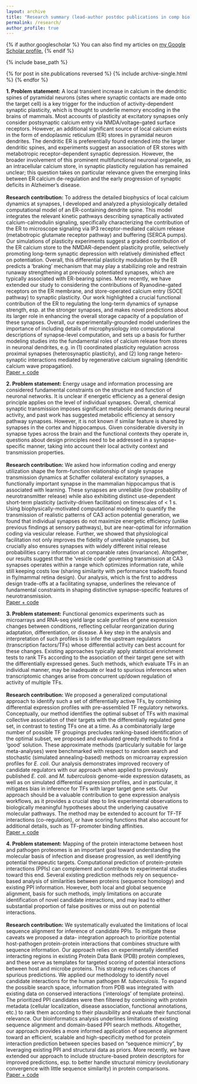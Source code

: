 ```yaml
---
layout: archive
title: "Research summary (lead-author postdoc publications in comp bio)"
permalink: /research/
author_profile: true
---
```


{% if author.googlescholar %}
  You can also find my articles on <u><a href="{{author.googlescholar}}">my Google Scholar profile</a>.</u>
{% endif %}

{% include base_path %}

{% for post in site.publications reversed %}
  {% include archive-single.html %}
{% endfor %}

<b>1. Problem statement:</b> A local transient increase in calcium in the dendritic spines of pyramidal neurons (sites where synaptic contacts are made onto the target cell) is a key trigger for the induction of activity-dependent synaptic plasticity, which is thought to underlie memory encoding in the brains of mammals. Most accounts of plasticity at excitatory synapses only consider postsynaptic calcium entry via NMDA/voltage-gated surface receptors. However, an additional significant source of local calcium exists in the form of endoplasmic reticulum (ER) stores in pyramidal neuron dendrites. The dendritic ER is preferentially found extended into the larger dendritic spines, and experiments suggest an association of ER stores with metabotropic receptor-dependent synaptic depression. However, the broader involvement of this prominent multifunctional neuronal organelle, as an intracellular calcium store, in synaptic plasticity regulation has remained unclear; this question takes on particular relevance given the emerging links between ER calcium de-regulation and the early progression of synaptic deficits in Alzheimer’s disease.
<br><br><b>Research contribution:</b> To address the detailed biophysics of local calcium dynamics at synapses, I developed and analyzed a physiologically detailed computational model of an ER-containing dendrite spine. This model integrates the relevant kinetic pathways describing synaptically activated calcium-calmodulin signaling, specifically characterizing the contribution of the ER to microscope signaling via IP3 receptor-mediated calcium release (metabotropic glutamate receptor pathway) and buffering (SERCA pumps). Our simulations of plasticity experiments suggest a graded contribution of the ER calcium store to the NMDAR-dependent plasticity profile, selectively promoting long-term synaptic depression with relatively diminished effect on potentiation. Overall, this differential plasticity modulation by the ER predicts a ‘braking’ mechanism that may play a stabilizing role and restrain runaway strengthening at previously potentiated synapses, which are typically associated with ER-bearing spines. More recently, we have extended our study to considering the contributions of Ryanodine-gated receptors on the ER membrane, and store-operated calcium entry (SOCE pathway) to synaptic plasticity. Our work highlighted a crucial functional contribution of the ER to regulating the long-term dynamics of synapse strength, esp. at the stronger synapses, and makes novel predictions about its larger role in enhancing the overall storage capacity of a population of these synapses. Overall, our experimentally-grounded model underlines the importance of including details of microphysiology into computational descriptions of synapse-level computation, and sets up a basis for further modeling studies into the fundamental roles of calcium release from stores in neuronal dendrites, e.g. in (1) coordinated plasticity regulation across proximal synapses (heterosynaptic plasticity), and (2) long range hetero-synaptic interactions mediated by regenerative calcium signaling (dendritic calcium wave propagation).
<br>[Paper + code](https://doi.org/10.1113/JP277726)

<b>2. Problem statement:</b> Energy usage and information processing are considered fundamental constraints on the structure and function of neuronal networks. It is unclear if energetic efficiency as a general design principle applies on the level of individual synapses. Overall, chemical synaptic transmission imposes significant metabolic demands during neural activity, and past work has suggested metabolic efficiency at sensory pathway synapses. However, it is not known if similar feature is shared by synapses in the cortex and hippocampus. Given considerable diversity in synapse types across the brain and the functional contexts they operate in, questions about design principles need to be addressed in a synapse-specific manner, taking into account their local activity context and transmission properties.
<br><br><b>Research contribution:</b> We asked how information coding and energy utilization shape the form-function relationship of single synapse transmission dynamics at Schaffer collateral excitatory synapses, a functionally important synapse in the mammalian hippocampus that is associated with learning. These synapses are unreliable (low probability of neurotransmitter release) while also exhibiting distinct use-dependent short-term plasticity (activity-driven facilitation) on timescales of < 1 s. Using biophysically-motivated computational modeling to quantify the transmission of realistic patterns of CA3 action potential generation, we found that individual synapses do not maximize energetic efficiency (unlike previous findings at sensory pathways), but are near-optimal for information coding via vesicular release. Further, we showed that physiological facilitation not only improves the fidelity of unreliable synapses, but crucially also ensures synapses with widely different initial release probabilities carry information at comparable rates (invariance). Altogether, our results suggest that the ‘vesicle code’ governing transmission at CA3 synapses operates within a range which optimizes information rate, while still keeping costs low (sharing similarity with performance tradeoffs found in fly/mammal retina design). Our analysis, which is the first to address design trade-offs at a facilitating synapse, underlines the relevance of fundamental constraints in shaping distinctive synapse-specific features of neurotransmission.
<br>[Paper + code](https://pubmed.ncbi.nlm.nih.gov/32847867/)

<b>3. Problem statement:</b> Functional genomics experiments such as microarrays and RNA-seq yield large scale profiles of gene expression changes between conditions, reflecting cellular reorganization during adaptation, differentiation, or disease. A key step in the analysis and interpretation of such profiles is to infer the upstream regulators (transcription factors/TFs) whose differential activity can best account for these changes. Existing approaches typically apply statistical enrichment tests to rank TFs according to the association of their target gene set with the differentially expressed genes. Such methods, which evaluate TFs in an individual manner, may be inadequate or lead to spurious inferences when transcriptomic changes arise from concurrent up/down regulation of activity of multiple TFs.
<br><br><b>Research contribution:</b> We proposed a generalized computational approach to identify such a set of differentially active TFs, by combining differential expression profiles with pre-assembled TF regulatory networks. Conceptually, our method identifies the optimal subset of TFs with maximal collective association of their targets with the differentially regulated gene set, in contrast to testing TFs one at a time. As a combinatorially large number of possible TF groupings precludes ranking-based identification of the optimal subset, we proposed and evaluated greedy methods to find a ‘good’ solution. These approximate methods (particularly suitable for large meta-analyses) were benchmarked with respect to random search and stochastic (simulated annealing-based) methods on microarray expression profiles for <i>E. coli</i>. Our analysis demonstrates improved recovery of candidate regulators with our approach when applied to previously published <i>E. coli</i>. and <i>M. tuberculosis</i> genome-wide expression datasets, as well as on simulated differential expression profiles, and in particular, it mitigates bias in inference for TFs with larger target gene sets. Our approach should be a valuable contribution to gene expression analysis workflows, as it provides a crucial step to link experimental observations to biologically meaningful hypotheses about the underlying causative molecular pathways. The method may be extended to account for TF-TF interactions (co-regulation), or have scoring functions that also account for additional details, such as TF-promoter binding affinities.
<br>[Paper + code](https://doi.org/10.1371/journal.pone.0142147)

<b>4. Problem statement:</b> Mapping of the protein interactome between host and pathogen proteomes is an important goal toward understanding the molecular basis of infection and disease progression, as well identifying potential therapeutic targets. Computational prediction of protein-protein interactions (PPIs) can complement and contribute to experimental studies toward this end. Several existing prediction methods rely on sequence-based analysis of similarities between proteins (sequence homology) and existing PPI information. However, both local and global sequence alignment, basis for such methods, imply limitations on accurate identification of novel candidate interactions, and may lead to either substantial proportion of false positives or miss out on potential interactions.
<br><br><b>Research contribution:</b> We systematically evaluated the limitations of local sequence alignment for inference of candidate PPIs. To mitigate these caveats we proposed a data- integration approach to prioritize potential host-pathogen protein-protein interactions that combines structure with sequence information. Our approach relies on experimentally identified interacting regions in existing Protein Data Bank (PDB) protein complexes, and these serve as templates for targeted scoring of potential interactions between host and microbe proteins. This strategy reduces chances of spurious predictions. We applied our methodology to identify novel candidate interactions for the human pathogen <i>M. tuberculosis</i>. To expand the possible search space, information from PDB was integrated with existing data on conserved interactions (‘interologs’ of template proteins). The prioritized PPI candidates were then filtered by combining with protein metadata (cellular localization, disease association, functional annotations, etc.) to rank them according to their plausibility and evaluate their functional relevance. Our bioinformatics analysis underlines limitations of existing sequence alignment and domain-based PPI search methods. Altogether, our approach provides a more informed application of sequence alignment toward an efficient, scalable and high-specificity method for protein interaction prediction between species based on “sequence mimicry”, by leveraging existing PPI and structural data as priors. More recently, we have extended our approach to include structure-based protein descriptors for improved predictions, esp. to better handle structural mimicry (evolutionary convergence with little sequence similarity) in protein comparisons.
<br>[Paper + code](https://doi.org/10.1186/s12859-017-1550-y)
